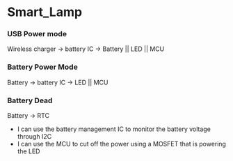 # Smart_Lamp

### USB Power mode

Wireless charger → battery IC → Battery || LED || MCU

### Battery Power Mode

Battery → battery IC → LED || MCU

### Battery Dead

Battery → RTC 

- I can use the battery management IC to monitor the battery voltage through I2C
- I can use the MCU to cut off the power using a MOSFET that is powering the LED
